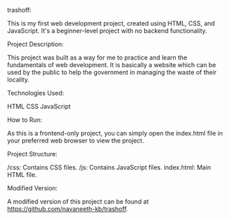 trashoff:

This is my first web development project, created using HTML, CSS, and JavaScript. It's a beginner-level project with no backend functionality.


Project Description:

This project was built as a way for me to practice and learn the fundamentals of web development. It is  basically a website which can be used by the public to help the government in managing the waste of their locality.


Technologies Used:

HTML
CSS
JavaScript


How to Run:

As this is a frontend-only project, you can simply open the index.html file in your preferred web browser to view the project.


Project Structure:

/css: Contains CSS files.
/js: Contains JavaScript files.
index.html: Main HTML file.


Modified Version:

A modified version of this project can be found at https://github.com/navaneeth-kb/trashoff.
